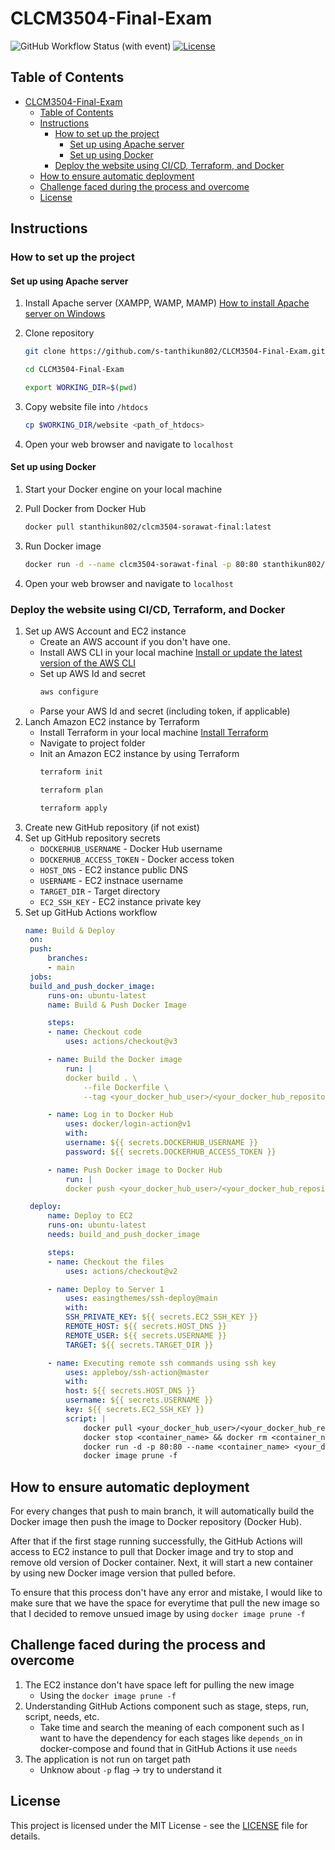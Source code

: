 # CLCM3504-Final-Exam

![GitHub Workflow Status (with event)](https://img.shields.io/github/actions/workflow/status/s-tanthikun802/CLCM3504-Final-Exam/main.yml)
[![License](https://img.shields.io/badge/License-MIT-blue.svg)](LICENSE)

## Table of Contents

- [CLCM3504-Final-Exam](#clcm3504-final-exam)
  - [Table of Contents](#table-of-contents)
  - [Instructions](#instructions)
    - [How to set up the project](#how-to-set-up-the-project)
      - [Set up using Apache server](#set-up-using-apache-server)
      - [Set up using Docker](#set-up-using-docker)
    - [Deploy the website using CI/CD, Terraform, and Docker](#deploy-the-website-using-cicd-terraform-and-docker)
  - [How to ensure automatic deployment](#how-to-ensure-automatic-deployment)
  - [Challenge faced during the process and overcome](#challenge-faced-during-the-process-and-overcome)
  - [License](#license)

## Instructions

### How to set up the project
#### Set up using Apache server

1. Install Apache server (XAMPP, WAMP, MAMP)
   [How to install Apache server on Windows](https://httpd.apache.org/docs/2.4/platform/windows.html)
   
2. Clone repository
    ```bash
    git clone https://github.com/s-tanthikun802/CLCM3504-Final-Exam.git
    
    cd CLCM3504-Final-Exam

    export WORKING_DIR=$(pwd)
   ```
3. Copy website file into `/htdocs`
   ```bash
   cp $WORKING_DIR/website <path_of_htdocs>
   ```

4. Open your web browser and navigate to `localhost`

#### Set up using Docker

1. Start your Docker engine on your local machine

2. Pull Docker from Docker Hub
   ```bash
   docker pull stanthikun802/clcm3504-sorawat-final:latest
   ```

3. Run Docker image
   ```bash
   docker run -d --name clcm3504-sorawat-final -p 80:80 stanthikun802/clcm3504-sorawat-final:latest
   ```

4. Open your web browser and navigate to `localhost`


### Deploy the website using CI/CD, Terraform, and Docker
1. Set up AWS Account and EC2 instance
   - Create an AWS account if you don't have one.
   - Install AWS CLI in your local machine [Install or update the latest version of the AWS CLI](https://docs.aws.amazon.com/cli/latest/userguide/getting-started-install.html)
   - Set up AWS Id and secret
        ```bash
        aws configure
        ```
    - Parse your AWS Id and secret (including token, if applicable)
2. Lanch Amazon EC2 instance by Terraform
    - Install Terraform in your local machine [Install Terraform
](https://developer.hashicorp.com/terraform/tutorials/aws-get-started/install-cli)
    - Navigate to project folder
   - Init an Amazon EC2 instance by using Terraform
        ```bash
        terraform init
        ```
        ```bash
        terraform plan
        ```
        ```bash
        terraform apply
        ```
3. Create new GitHub repository (if not exist)
4. Set up GitHub repository secrets
   - `DOCKERHUB_USERNAME` - Docker Hub username
   - `DOCKERHUB_ACCESS_TOKEN` - Docker access token
   - `HOST_DNS` - EC2 instance public DNS
   - `USERNAME` - EC2 instnace username
   - `TARGET_DIR` - Target directory
   - `EC2_SSH_KEY` - EC2 instance private key
5. Set up GitHub Actions workflow
   ```yaml
   name: Build & Deploy
    on:
    push:
        branches:
        - main
    jobs:
    build_and_push_docker_image:
        runs-on: ubuntu-latest
        name: Build & Push Docker Image

        steps:
        - name: Checkout code
            uses: actions/checkout@v3

        - name: Build the Docker image
            run: |
            docker build . \
                --file Dockerfile \
                --tag <your_docker_hub_user>/<your_docker_hub_repository>:latest

        - name: Log in to Docker Hub
            uses: docker/login-action@v1
            with:
            username: ${{ secrets.DOCKERHUB_USERNAME }}
            password: ${{ secrets.DOCKERHUB_ACCESS_TOKEN }}

        - name: Push Docker image to Docker Hub
            run: |
            docker push <your_docker_hub_user>/<your_docker_hub_repository>:latest

    deploy:
        name: Deploy to EC2
        runs-on: ubuntu-latest
        needs: build_and_push_docker_image

        steps:
        - name: Checkout the files
            uses: actions/checkout@v2

        - name: Deploy to Server 1
            uses: easingthemes/ssh-deploy@main
            with:
            SSH_PRIVATE_KEY: ${{ secrets.EC2_SSH_KEY }}
            REMOTE_HOST: ${{ secrets.HOST_DNS }}
            REMOTE_USER: ${{ secrets.USERNAME }}
            TARGET: ${{ secrets.TARGET_DIR }}

        - name: Executing remote ssh commands using ssh key
            uses: appleboy/ssh-action@master
            with:
            host: ${{ secrets.HOST_DNS }}
            username: ${{ secrets.USERNAME }}
            key: ${{ secrets.EC2_SSH_KEY }}
            script: |
                docker pull <your_docker_hub_user>/<your_docker_hub_repository>:latest
                docker stop <container_name> && docker rm <container_name>
                docker run -d -p 80:80 --name <container_name> <your_docker_hub_user>/<your_docker_hub_repository>:latest
                docker image prune -f
   ```

## How to ensure automatic deployment
For every changes that push to main branch, it will automatically build the Docker image then push the image to Docker repository (Docker Hub).

After that if the first stage running successfully, the GitHub Actions will access to EC2 instance to pull that Docker image and try to stop and remove old version of Docker container. Next, it will start a new container by using new Docker image version that pulled before.

To ensure that this process don't have any error and mistake, I would like to make sure that we have the space for everytime that pull the new image so that I decided to remove unsued image by using `docker image prune -f`

## Challenge faced during the process and overcome
1. The EC2 instance don't have space left for pulling the new image
   - Using the `docker image prune -f`
2. Understanding GitHub Actions component such as stage, steps, run, script, needs, etc.
   - Take time and search the meaning of each component such as I want to have the dependency for each stages like `depends_on` in docker-compose and found that in GitHub Actions it use `needs`
3. The application is not run on target path
   - Unknow about `-p` flag -> try to understand it

## License
This project is licensed under the MIT License - see the [LICENSE](LICENSE) file for details.